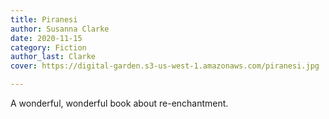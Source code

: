 ```yaml
---
title: Piranesi
author: Susanna Clarke
date: 2020-11-15
category: Fiction
author_last: Clarke
cover: https://digital-garden.s3-us-west-1.amazonaws.com/piranesi.jpg

---
```

A wonderful, wonderful book about re-enchantment.